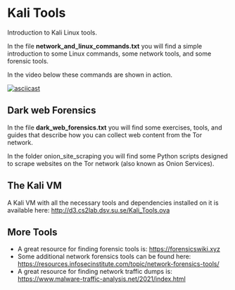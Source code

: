 # Kali Tools
Introduction to Kali Linux tools. 

In the file **network_and_linux_commands.txt** you will find a simple introduction to some Linux commands, some network tools, and some forensic tools. 

In the video below these commands are shown in action.

[![asciicast](https://asciinema.org/a/GXeULYC2qUo8pLupYoEul1QkF.svg)](https://asciinema.org/a/GXeULYC2qUo8pLupYoEul1QkF)

## Dark web Forensics ##
In the file **dark_web_forensics.txt** you will find some exercises, tools, and guides that describe how you can collect web content from  the Tor network. 

In the folder onion_site_scraping you will find some Python scripts designed to scrape websites on the Tor network (also known as Onion Services). 


## The Kali VM ##
A Kali VM with all the necessary tools and dependencies installed on it is available here: http://d3.cs2lab.dsv.su.se/Kali_Tools.ova


## More Tools ##
* A great resource for finding forensic tools is: https://forensicswiki.xyz
* Some additional network forensics tools can be found here: https://resources.infosecinstitute.com/topic/network-forensics-tools/
* A great resource for finding network traffic dumps is: https://www.malware-traffic-analysis.net/2021/index.html
